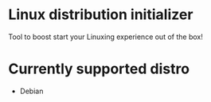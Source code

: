 # Linux distribution initializer

Tool to boost start your Linuxing experience out of the box!

# Currently supported distro

* Debian
